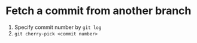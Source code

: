 # Fetch a commit from another branch  
1. Specify commit number by `git log`  
1. `git cherry-pick <commit number>`  
